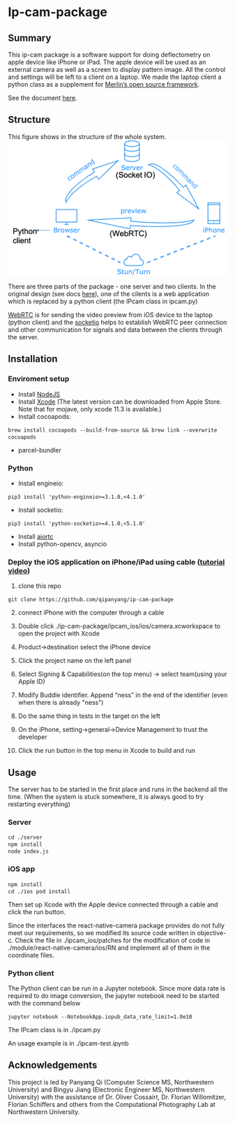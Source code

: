 # Ip-cam-package
## Summary
This ip-cam package is a software support for doing deflectometry on apple device like iPhone or iPad. The apple device will be used as an external camera as well as a screen to display pattern image. All the control and settings will be left to a client on a laptop. We made the laptop client a python class as a supplement for [Merlin’s open source framework](https://github.com/merlzbert/SkinScan).

See the document [here](https://docs.google.com/document/d/1KgVJtHKZcE0DcDHWDr4hRpvjTYoUDcTq3CNMbxC9PSw/edit?usp=sharing).

## Structure
This figure shows in the structure of the whole system.![image](https://github.com/qipanyang/ip-cam-package/blob/master/structure.png)

There are three parts of the package - one server and two clients. In the original design (see docs [here](https://docs.google.com/document/d/1qbk2WMBzAAgKrIKZd9SW3dWhwC-eEG1NZdktrImhsAA/edit#heading=h.dn97nq5ji83n)), one of the cilents is a web application which is replaced by a python client (the IPcam class in ipcam.py)

[WebRTC](https://developer.mozilla.org/en-US/docs/Web/API/WebRTC_API) is for sending the video preview from iOS device to the laptop (python client) and the [socketio](https://socket.io/docs/v3) helps to establish WebRTC peer connection and other communication for signals and data between the clients through the server.


## Installation
### Enviroment setup
- Install [NodeJS](https://nodejs.org/en/download/)
- Install [Xcode](https://developer.apple.com/download/more/) (The latest version can be downloaded from Apple Store. Note that for mojave, only xcode 11.3 is available.)   
- Install cocoapods: 
```
brew install cocoapods --build-from-source && brew link --overwrite cocoapods
```
- parcel-bundler

### Python 
- Install engineio:
```
pip3 install 'python-engineio>=3.1.0,<4.1.0'
```
- Install socketio:
```
pip3 install 'python-socketio>=4.1.0,<5.1.0'
```
- Install [aiortc](https://github.com/aiortc/aiortc)
- Install python-opencv, asyncio


### Deploy the iOS application on iPhone/iPad using cable ([tutorial video](https://www.youtube.com/watch?v=RBZL6PO2ytc))
1. clone this repo
```
git clone https://github.com/qipanyang/ip-cam-package
```
2. connect iPhone with the computer through a cable

3. Double click ./ip-cam-package/ipcam_ios/ios/camera.xcworkspace to open the project with Xcode

4. Product->destination select the iPhone device

5. Click the project name on the left panel

6. Select Signing & Capabilities(on the top menu) -> select team(using your Apple ID) 

7. Modify Buddle identifier. Append “ness” in the end of the identifier (even when there is already "ness")

8. Do the same thing in tests in the target on the left

9. On the iPhone, setting->general->Device Management to trust the developer

10. Click the run button in the top menu in Xcode to build and run

## Usage
The server has to be started in the first place and runs in the backend all the time. (When the system is stuck somewhere, it is always good to try restarting everything)
### Server
```
cd ./server
npm install
node index.js
```

### iOS app
```
npm install
cd ./ios pod install
```
Then set up Xcode with the Apple device connected through a cable and click the run button.

Since the interfaces the react-native-camera package provides do not fully meet our requirements, so we modified its source code written in objective-c. Check the file in ./ipcam_ios/patches for the modification of code in ./module/react-native-camera/ios/RN and implement all of them in the coordinate files. 

### Python client
The Python client can be run in a Jupyter notebook. Since more data rate is required to do image conversion, the jupyter notebook need to be started with the command below
```
jupyter notebook --NotebookApp.iopub_data_rate_limit=1.0e10
```

The IPcam class is in ./ipcam.py

An usage example is in ./ipcam-test.ipynb

## Acknowledgements
This project is led by Panyang Qi (Computer Science MS, Northwestern University) and Bingyu Jiang (Electronic Engineer MS, Northwestern University) with the assistance of Dr. Oliver Cossairt, Dr. Florian Willomitzer, Florian Schiffers and others from the Computational Photography Lab at Northwestern University.
